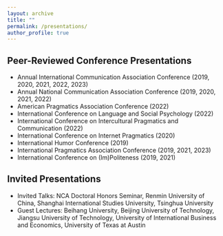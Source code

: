 ```yaml
---
layout: archive
title: ""
permalink: /presentations/
author_profile: true
---
```


Peer-Reviewed Conference Presentations
-----

* Annual International Communication Association Conference (2019, 2020, 2021, 2022, 2023)
* Annual National Communication Association Conference (2019, 2020, 2021, 2022)
* American Pragmatics Association Conference (2022)
* International Conference on Language and Social Psychology (2022)
* International Conference on Intercultural Pragmatics and Communication (2022)
* International Conference on Internet Pragmatics (2020)
* International Humor Conference (2019)
* International Pragmatics Association Conference (2019, 2021, 2023)
* International Conference on (Im)Politeness (2019, 2021)

Invited Presentations
-----

* Invited Talks: NCA Doctoral Honors Seminar, Renmin University of China, Shanghai International Studies University, Tsinghua University
* Guest Lectures: Beihang University, Beijing University of Technology, Jiangsu University of Technology, University of International Business and Economics, University of Texas at Austin
